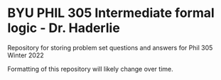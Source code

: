 # BYU PHIL 305 Intermediate formal logic - Dr. Haderlie

Repository for storing problem set questions and answers for Phil 305 Winter 2022

Formatting of this repository will likely change over time.  

